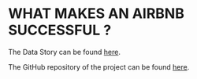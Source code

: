 # WHAT MAKES AN AIRBNB SUCCESSFUL ?

The Data Story can be found [here](hhttps://vonalven.github.io/airbnb_ada_project/).

The GitHub repository of the project can be found [here](https://github.com/vonalven/airbnb_ada_project).
